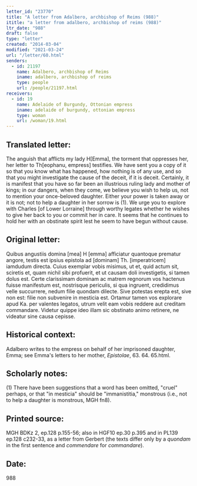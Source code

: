```yaml
---
letter_id: "23770"
title: "A letter from Adalbero, archbishop of Reims (988)"
ititle: "a letter from adalbero, archbishop of reims (988)"
ltr_date: "988"
draft: false
type: "letter"
created: "2014-03-04"
modified: "2021-03-24"
url: "/letter/60.html"
senders:
  - id: 21197
    name: Adalbero, archbishop of Reims
    iname: adalbero, archbishop of reims
    type: people
    url: /people/21197.html
receivers:
  - id: 19
    name: Adelaide of Burgundy, Ottonian empress
    iname: adelaide of burgundy, ottonian empress
    type: woman
    url: /woman/19.html
---
```

<h2> Translated letter:</h2>The anguish that afflicts my lady H[Emma], the torment that oppresses her, her letter to Th[eophanu, empress] testifies.  We have sent you a copy of it so that you know what has happened, how nothing is of any use, and so that you might investigate the cause of the deceit, if it is deceit.  Certainly, it is manifest that you have so far been an illustrious ruling lady and mother of kings; in our dangers, when they come, we believe you wish to help us, not to mention your once-beloved daughter.  Either your power is taken away or it is not; not to help a daughter in her sorrow is (1).   We urge you to explore with Charles [of Lower Lorraine] through worthy legates whether he wishes to give her back to you or commit her in care.  It seems that he continues to hold her with an obstinate spirit lest he seem to have begun without cause.
<h2 class="mt-4"> Original letter:</h2>Quibus angustiis domina [mea] H [emma] afficiatur quantoque prematur angore, testis est ipsius epistola ad [dominam] Th. [imperatricem] iamdudum directa. Cuius exemplar vobis misimus, ut et, quid actum sit, sciretis et, quam nichil sibi profuerit, et ut causam doli investigetis, si tamen dolus est. Certe clarissimam dominam ac matrem regnorum vos hactenus fuisse manifestum est, nostrisque periculis, si qua ingruent, credidimus velle succurrere, nedum filie quondam dilecte. Sive potestas erepta est, sive non est: filie non subvenire in mesticia est. Ortamur tamen vos explorare apud Ka. per valentes legatos, utrum velit eam vobis reddere aut creditam commandare. Videtur quippe ideo illam sic obstinato animo retinere, ne videatur sine causa cepisse.
<h2 class="mt-4"> Historical context:</h2><p>Adalbero writes to the empress on behalf of her imprisoned daughter, Emma; see Emma's letters to her mother, <em>Epistolae</em>, 63. 64. 65.html.</p><h2 class="mt-4"> Scholarly notes:</h2>(1)  There have been suggestions that a word has been omitted, "cruel" perhaps, or that "in mesticia" should be "immanistitia," monstrous (i.e., not to help a daughter is monstrous, MGH fn8).
<h2 class="mt-4"> Printed source:</h2><p>MGH BDKz 2, ep.128 p.155-56; also in HGF10 ep.30 p.395 and in PL139 ep.128 c232-33, as a letter from Gerbert (the texts differ only by a <em>quondam</em> in the first sentence and <em>commendare</em> for <em>commandare</em>).</p><h2 class="mt-4"> Date:</h2>988